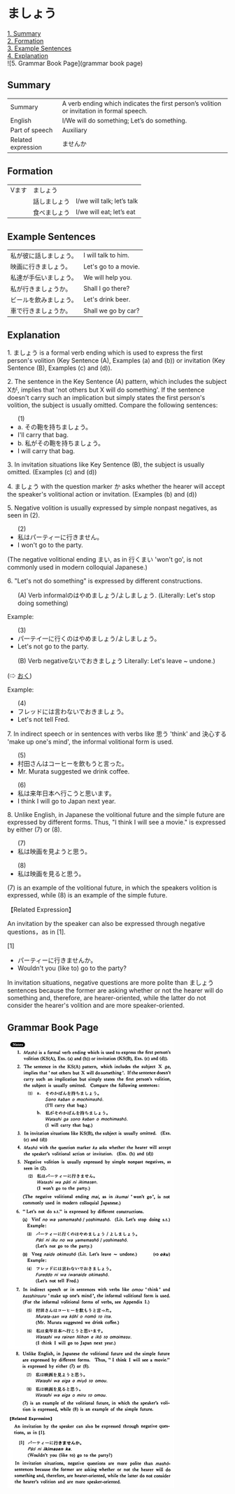 # ましょう

[1. Summary](#summary)<br>
[2. Formation](#formation)<br>
[3. Example Sentences](#example-sentences)<br>
[4. Explanation](#explanation)<br>
![5. Grammar Book Page](grammar book page)<br>


## Summary

<table><tr>   <td>Summary</td>   <td>A verb ending which indicates the first person’s volition or invitation in formal speech.</td></tr><tr>   <td>English</td>   <td>I/We will do something; Let’s do something.</td></tr><tr>   <td>Part of speech</td>   <td>Auxiliary</td></tr><tr>   <td>Related expression</td>   <td>ませんか</td></tr></table>

## Formation

<table class="table"><tbody><tr class="tr head"><td class="td"><span class="bold"><span>Vます</span></span></td><td class="td"><span class="concept">ましょう</span> </td><td class="td"><span>&nbsp;</span></td></tr><tr class="tr"><td class="td"><span>&nbsp;</span></td><td class="td"><span>話し<span class="concept">ましょう</span></span> </td><td class="td"><span>I/we    will talk; let’s talk</span></td></tr><tr class="tr"><td class="td"><span>&nbsp;</span></td><td class="td"><span>食べ<span class="concept">ましょう</span></span> </td><td class="td"><span>I/we    will eat; let’s eat</span></td></tr></tbody></table>

## Example Sentences

<table><tr>   <td>私が彼に話しましょう。</td>   <td>I will talk to him.</td></tr><tr>   <td>映画に行きましょう。</td>   <td>Let's go to a movie.</td></tr><tr>   <td>私達が手伝いましょう。</td>   <td>We will help you.</td></tr><tr>   <td>私が行きましょうか。</td>   <td>Shall I go there?</td></tr><tr>   <td>ビールを飲みましょう。</td>   <td>Let's drink beer.</td></tr><tr>   <td>車で行きましょうか。</td>   <td>Shall we go by car?</td></tr></table>

## Explanation

<p>1. <span class="cloze">ましょう</span> is a formal verb ending which is used to express the first person's volition (Key Sentence (A), Examples (a) and (b)) or invitation (Key Sentence (B), Examples (c) and (d)).</p>  <p>2. The sentence in the Key Sentence (A) pattern, which includes the subject Xが, implies that 'not others but X will do something'. If the sentence doesn't carry such an implication but simply states the first person's volition, the subject is usually omitted. Compare the following sentences:</p>  <ul>(1) <li>a. その鞄を持ち<span class="cloze">ましょう</span>。</li> <li>I'll carry that bag.</li> <div class="divide"></div> <li>b. 私がその鞄を持ち<span class="cloze">ましょう</span>。</li> <li>I will carry that bag.</li> </ul>  <p>3. In invitation situations like Key Sentence (B), the subject is usually omitted. (Examples (c) and (d))</p>  <p>4. <span class="cloze">ましょう</span> with the question marker か asks whether the hearer will accept the speaker's volitional action or invitation. (Examples (b) and (d))</p>  <p>5. Negative volition is usually expressed by simple nonpast negatives, as seen in (2).</p>  <ul>(2) <li>私はパーティーに行きません。</li> <li>I won't go to the party.</li> </ul>  <p>(The negative volitional ending まい, as in 行くまい 'won't go', is not commonly used in modern colloquial Japanese.)</p>  <p>6. "Let's not do something" is expressed by different constructions.</p>  <ul>(A) Verb informalのはやめ<span class="cloze">ましょう</span>/よし<span class="cloze">ましょう</span>. (Literally: Let's stop doing something)</ul>  <p>Example:</p>  <ul>(3) <li>パ一テイ一に行くのはやめ<span class="cloze">ましょう</span>/よし<span class="cloze">ましょう</span>。</li> <li>Let's not go to the party.</li> </ul>  <ul>(B) Verb negativeないでおき<span class="cloze">ましょう</span> Literally: Let's leave ~ undone.)</ul>   <p>(⇨ <a href="#㊦ おく">おく</a>)</p>  <p>Example:</p>  <ul>(4) <li>フレッドには言わないでおき<span class="cloze">ましょう</span>。</li> <li>Let's not tell Fred.</li> </ul>  <p>7. In indirect speech or in sentences with verbs like 思う 'think' and 決心する 'make up one's mind', the informal volitional form is used.</p>  <ul>(5) <li>村田さんはコーヒーを飲もうと言った。</li> <li>Mr. Murata suggested we drink coffee.</li> </ul>  <ul>(6) <li>私は来年日本へ行こうと思います。</li> <li>I think I will go to Japan next year.</li> </ul>  <p>8. Unlike English, in Japanese the volitional future and the simple future are expressed by different forms. Thus, "I think I will see a movie." is expressed by either (7) or (8).</p>  <ul>(7) <li>私は映画を見ようと思う。</li> </ul>  <ul>(8) <li>私は映画を見ると思う。</li> </ul>  <p>(7) is an example of the volitional future, in which the speakers volition is expressed, while (8) is an example of the simple future.</p>  <p>【Related Expression】</p>  <p>An invitation by the speaker can also be expressed through negative questions，as in [1].</p>  <p>[1]</p>  <ul> <li>パーティーに行きませんか。</li> <li>Wouldn't you (like to) go to the party?</li> </ul>  <p>In invitation situations, negative questions are more polite than <span class="cloze">ましょう</span> sentences because the former are asking whether or not the hearer will do something and, therefore, are hearer-oriented, while the latter do not consider the hearer's volition and are more speaker-oriented.</p>

## Grammar Book Page

![](../img/Basicましょう.png)

